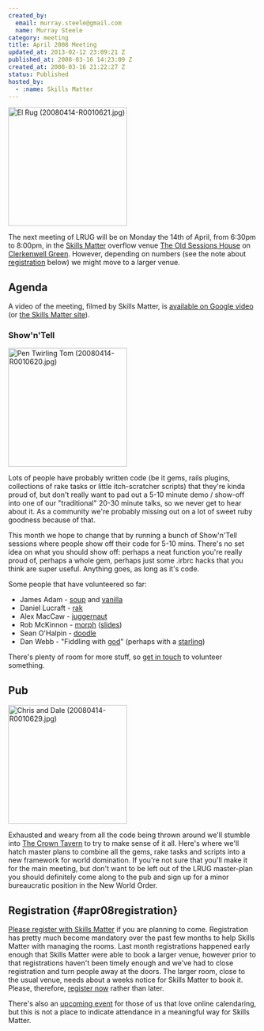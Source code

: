 ```yaml
--- 
created_by: 
  email: murray.steele@gmail.com
  name: Murray Steele
category: meeting
title: April 2008 Meeting
updated_at: 2013-02-12 23:09:21 Z
published_at: 2008-03-16 14:23:09 Z
created_at: 2008-03-16 21:22:27 Z
status: Published
hosted_by:
  - :name: Skills Matter
---
```


<a href="http://www.flickr.com/photos/snowblink/2420965665/" title="El Rug (20080414-R0010621.jpg) by snowblink, on Flickr"><img src="http://farm4.static.flickr.com/3100/2420965665_9ceb94849a_m.jpg" width="240" height="240" alt="El Rug (20080414-R0010621.jpg)" /></a>

The next meeting of LRUG will be on Monday the 14th of April, from 6:30pm to 8:00pm, in the [Skills Matter](http://www.skillsmatter.com/) overflow venue [The Old Sessions House](http://www.sessionshouse.com/) on [Clerkenwell Green](http://tinyurl.com/2bjjzz).  However, depending on numbers (see the note about <a href="#apr08registration">registration</a> below) we might move to a larger venue.

## Agenda

A video of the meeting, filmed by Skills Matter, is [available on Google video](http://video.google.com/videoplay?docid=-2485256619067067324) (or [the Skills Matter site](http://skillsmatter.com/podcast/ajax-ria/demos-soup-vanilla-rak-juggernaut-doodle-and-more)).

### Show'n'Tell

<a href="http://www.flickr.com/photos/snowblink/2420964953/" title="Pen Twirling Tom (20080414-R0010620.jpg) by snowblink, on Flickr"><img src="http://farm3.static.flickr.com/2326/2420964953_e700c5ceaf_m.jpg" width="240" height="240" alt="Pen Twirling Tom (20080414-R0010620.jpg)" /></a>

Lots of people have probably written code (be it gems, rails plugins, collections of rake tasks or little itch-scratcher scripts) that they're kinda proud of, but don't really want to pad out a 5-10 minute demo / show-off into one of our "traditional" 20-30 minute talks, so we never get to hear about it. As a community we're probably missing out on a lot of sweet ruby goodness because of that.

This month we hope to change that by running a bunch of Show'n'Tell sessions where people show off their code for 5-10 mins.  There's no set idea on what you should show off: perhaps a neat function you're really proud of, perhaps a whole gem, perhaps just some .irbrc hacks that you think are super useful.  Anything goes, as long as it's code.

Some people that have volunteered so far:

* James Adam - [soup](http://github.com/lazyatom/soup) and [vanilla](http://github.com/lazyatom/vanilla-rb)
* Daniel Lucraft - [rak](http://rak.rubyforge.org/)
* Alex MacCaw - [juggernaut](http://juggernaut.rubyforge.org/)
* Rob McKinnon - [morph](http://github.com/robmckinnon/morph) ([slides](http://www.slideshare.net/delineator/data-code-lrug-april-2008))
* Sean O'Halpin - [doodle](http://doodle.rubyforge.org/)
* Dan Webb - "Fiddling with [god](http://god.rubyforge.org/)" (perhaps with a [starling](http://rubyforge.org/projects/starling/))

There's plenty of room for more stuff, so [get in touch](/mailing-list) to volunteer something.

## Pub

<a href="http://www.flickr.com/photos/snowblink/2420966405/" title="Chris and Dale (20080414-R0010629.jpg) by snowblink, on Flickr"><img src="http://farm3.static.flickr.com/2058/2420966405_19be44809e_m.jpg" width="240" height="240" alt="Chris and Dale (20080414-R0010629.jpg)" /></a>

Exhausted and weary from all the code being thrown around we'll stumble into [The Crown Tavern](http://fancyapint.com/pubs/pub199.html) to try to make sense of it all.  Here's where we'll hatch master plans to combine all the gems, rake tasks and scripts into a new framework for world domination.  If you're not sure that you'll make it for the main meeting, but don't want to be left out of the LRUG master-plan you should definitely come along to the pub and sign up for a minor bureaucratic position in the New World Order.

## Registration {#apr08registration}

[Please register with Skills Matter](http://www.skillsmatter.com/event/ajax-ria/show-n-tell-soup-and-vanilla-rak-juggernaut-and-more) if you are planning to come.  Registration has pretty much become mandatory over the past few months to help Skills Matter with managing the rooms.  Last month registrations happened early enough that Skills Matter were able to book a larger venue, however prior to that registrations haven't been timely enough and we've had to close registration and turn people away at the doors.  The larger room, close to the usual venue, needs about a weeks notice for Skills Matter to book it.  Please, therefore, [register now](http://www.skillsmatter.com/event/ajax-ria/show-n-tell-soup-and-vanilla-rak-juggernaut-and-more) rather than later.  

There's also an [upcoming event](http://upcoming.yahoo.com/event/453298/) for those of us that love online calendaring, but this is not a place to indicate attendance in a meaningful way for Skills Matter.
